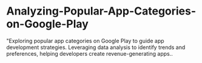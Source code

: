 # Analyzing-Popular-App-Categories-on-Google-Play
"Exploring popular app categories on Google Play to guide app development strategies. Leveraging data analysis to identify trends and preferences, helping developers create revenue-generating apps..
